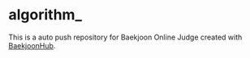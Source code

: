 # algorithm_
This is a auto push repository for Baekjoon Online Judge created with [BaekjoonHub](https://github.com/BaekjoonHub/BaekjoonHub).

